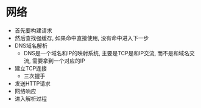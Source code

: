 # 网络

+ 首先要构建请求
+ 然后查找强缓存, 如果命中直接使用, 没有命中进入下一步
+ DNS域名解析
    - DNS是一个域名和IP的映射系统, 主要是TCP是和IP交流, 而不是和域名交流, 需要拿到一个对应的IP
+ 建立TCP连接
    - 三次握手
+ 发送HTTP请求
+ 网络响应
+ 进入解析过程